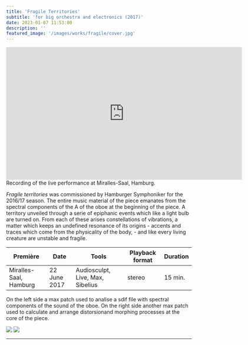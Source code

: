 ```yaml
---
title: 'Fragile Territories'
subtitle: 'for big orchestra and electronics (2017)'
date: 2023-01-07 11:53:00
description: ''
featured_image: '/images/works/fragile/cover.jpg'
---
```



<iframe src="https://player.vimeo.com/video/690581834" width="640" height="360" frameborder="0" allowfullscreen></iframe>
Recording of the live performance at Miralles-Saal, Hamburg.


_Fragile territories_ was commissioned by Hamburger Symphoniker for the 2016/17 season.
The entire music material of the piece emanates from the spectral components of the A of the oboe at the beginning of the piece. 
A territory unveiled through a serie of epiphanic events which like a light bulb are turned on. From each of these arises constellations of vibrations, a matter which keeps an undefined resonance of its origins - accents and traces which come from the physicality of the body, - and like every living creature are unstable and fragile.


| Première                 | Date           | Tools                              | Playback format       | Duration   |
|--------------------------|----------------|------------------------------------|-----------------------|------------|
| Miralles-Saal, Hamburg   | 22 June 2017   | Audiosculpt, Live, Max, Sibelius   | stereo                | 15 min.    |



On the left side a max patch used to analise a sdif file with spectral components of the sound of the oboe.
On the right side another max patch used to calculate and arrange distorsionand morphing processes at the core of the piece.

<div class="gallery" data-columns="3">
	<img src="{{site.baseurl}}/images/works/fragile/snippet-1.jpg">
	<img src="{{site.baseurl}}/images/works/fragile/snippet-2.jpg">
</div>

---